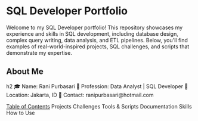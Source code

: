 <h1>SQL Developer Portfolio</h1>
Welcome to my SQL Developer portfolio! This repository showcases my experience and skills in SQL development, including database design, complex query writing, data analysis, and ETL pipelines. Below, you'll find examples of real-world-inspired projects, SQL challenges, and scripts that demonstrate my expertise.

<h2>About Me</h2>h2
🎓 Name: Rani Purbasari
💼 Profession: Data Analyst | SQL Developer
📍 Location: Jakarta, ID
📧 Contact: ranipurbasari@hotmail.com

<ins>Table of Contents</ins>
Projects
Challenges
Tools & Scripts
Documentation
Skills
How to Use
